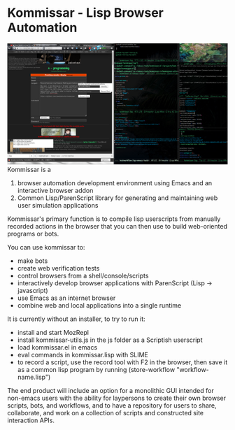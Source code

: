 Kommissar - Lisp Browser Automation
===========
![sample](https://github.com/olewhalehunter/kommissar/blob/master/screenshot.png?raw=true)
Kommissar is a

1. browser automation development environment using Emacs and an interactive browser addon
2. Common Lisp/ParenScript library for generating and maintaining web user simulation applications

Kommissar's primary function is to compile lisp userscripts from manually recorded actions in the browser that you can then use to build web-oriented programs or bots.

You can use kommissar to:
* make bots
* create web verification tests
* control browsers from a shell/console/scripts
* interactively develop browser applications with ParenScript (Lisp -> javascript)
* use Emacs as an internet browser
* combine web and local applications into a single runtime

It is currently without an installer, to try to run it:
* install and start MozRepl
* install kommissar-utils.js in the js folder as a Scriptish userscript
* load kommissar.el in emacs
* eval commands in kommissar.lisp with SLIME
* to record a script, use the record tool with F2 in the browser, then save it as a common lisp program by running (store-workflow "workflow-name.lisp")

The end product will include an option for a monolithic GUI intended for non-emacs users with the ability for laypersons to create their own browser scripts, bots, and workflows, and to have a repository for users to share, collaborate, and work on a collection of scripts and constructed site interaction APIs.

